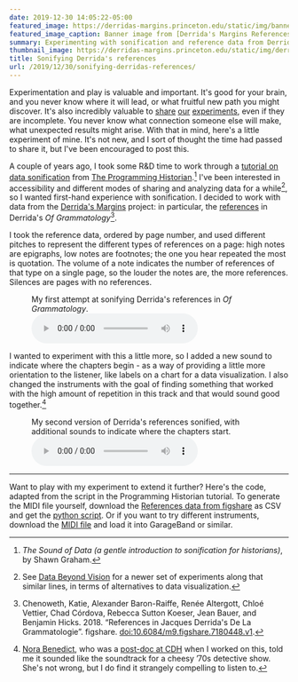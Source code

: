 ```yaml
---
date: 2019-12-30 14:05:22-05:00
featured_image: https://derridas-margins.princeton.edu/static/img/banner/derrida-banner-reference-L@2x.png
featured_image_caption: Banner image from [Derrida's Margins References](https://derridas-margins.princeton.edu/references/). Designed by [Xinyi Li](https://cdh.princeton.edu/people/xinyi-li/).
summary: Experimenting with sonification and reference data from Derrida's Margins
thumbnail_image: https://derridas-margins.princeton.edu/static/img/derrida_VI_logo_arrow.svg
title: Sonifying Derrida's references
url: /2019/12/30/sonifying-derridas-references/
---
```



Experimentation and play is valuable and important. It's good for your brain, and you never know where it will lead, or what fruitful new path you might discover. It's also incredibly valuable to [share](/2013/02/20/the-poetry-of-things-in-dbpedia/)
[our](/2013/02/01/mapping-places-in-around-the-world-in-80-days/)
[experiments](/2010/05/12/graph-correspondents-4-irish-finding-aids/),
even if they are incomplete. You never know what connection someone
else will make, what unexpected results might arise. With that in mind, here's
a little experiment of mine. It's not new, and I sort of thought the time had
passed to share it, but I've been encouraged to post this.

A couple of years ago, I took some R&D time to work through a [tutorial on data sonification](https://programminghistorian.org/en/lessons/sonification) from [The Programming Historian](https://programminghistorian.org/).[^1] I've been interested in accessibility and different
modes of sharing and analyzing data for a while[^2], so I wanted first-hand
experience with sonification.  I decided to work with data from the [Derrida's Margins](https://derridas-margins.princeton.edu/) project: in particular, the [references](https://derridas-margins.princeton.edu/references/) in
Derrida's _Of Grammatology_[^3].

I took the reference data, ordered by page number, and used different pitches
to represent the different types of references on a page: high notes are epigraphs,
low notes are footnotes; the one you hear repeated the most is quotation.
The volume of a note indicates the number of references of that type
on a single page, so the louder the notes are, the more references. Silences
are pages with no references.

<figure>
    <figcaption>My first attempt at sonifying Derrida's references
        in <i>Of Grammatology</i>.</figcaption>
    <audio
        controls
        src="/images/posts/derrida/derrida-references-sonified.mp3">
            Your browser does not support the
            <code>audio</code> element.
    </audio>
</figure>

I wanted to experiment with this a little more, so I added a new sound
to indicate where the chapters begin - as a way of providing a little more
orientation to the listener, like labels on a chart for a data visualization.
I also changed the instruments with the goal of finding something that worked
with the high amount of repetition in this track and that would sound
good together.[^4]

<figure>
    <figcaption>My second version of Derrida's references sonified,
    with additional sounds to indicate where the chapters start.</figcaption>
    <audio
        controls
        src="/images/posts/derrida/derrida-references-chapters.mp3">
            Your browser does not support the
            <code>audio</code> element.
    </audio>
</figure>

---

Want to play with my experiment to extend it further? Here's the code, adapted from the
script in the Programming Historian tutorial. To generate the MIDI file yourself,
download the [References data from figshare](https://doi.org/10.6084/m9.figshare.7180448.v1)
as CSV and get the [python script](https://gist.github.com/rlskoeser/cc7a7b22012dbe5ea7572a298c78acd7).
Or if you want to try different instruments, download the [MIDI file](/images/posts/derrida/derrida-references.midi) and load it into GarageBand or similar.


[^1]: _The Sound of Data (a gentle introduction to sonification for historians)_, by Shawn Graham.
[^2]: See [Data Beyond Vision](https://cdh.princeton.edu/projects/data-beyond-vision/) for a newer set of experiments along that similar lines, in terms of alternatives to data visualization.
[^3]: Chenoweth, Katie, Alexander Baron-Raiffe, Renée Altergott, Chloé Vettier, Chad Córdova, Rebecca Sutton Koeser, Jean Bauer, and Benjamin Hicks. 2018. “References in Jacques Derrida's De La Grammatologie”. figshare. [doi:10.6084/m9.figshare.7180448.v1](https://doi.org/10.6084/m9.figshare.7180448.v1).
[^4]: [Nora Benedict](https://norabenedict.github.io/), who was a [post-doc at CDH](https://cdh.princeton.edu/people/nora-benedict/) when I worked on this, told me it sounded like the soundtrack for a cheesy ’70s detective show. She's not wrong, but I do find it strangely compelling to listen to.